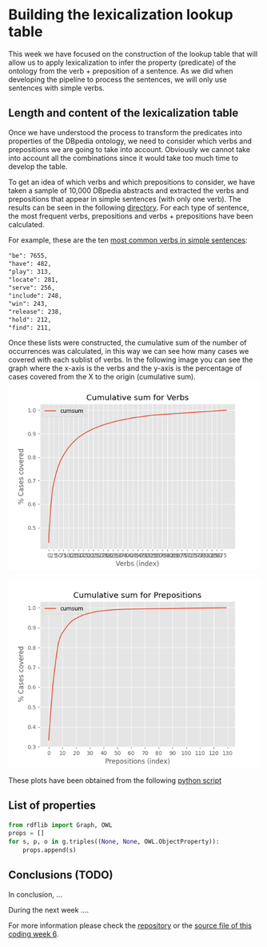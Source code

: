 # Building the lexicalization lookup table
This week we have focused on the construction of the lookup table that will allow us to apply lexicalization to infer the property (predicate) of the ontology from the verb + preposition of a sentence. As we did when developing the pipeline to process the sentences, we will only use sentences with simple verbs.

## Length and content of the lexicalization table
Once we have understood the process to transform the predicates into properties of the DBpedia ontology, we need to consider which verbs and prepositions we are going to take into account. Obviously we cannot take into account all the combinations since it would take too much time to develop the table.

To get an idea of which verbs and which prepositions to consider, we have taken a sample of 10,000 DBpedia abstracts and extracted the verbs and prepositions that appear in simple sentences (with only one verb). The results can be seen in the following [directory][3]. For each type of sentence, the most frequent verbs, prepositions and verbs + prepositions have been calculated.

For example, these are the ten [most common verbs in simple sentences][4]:
```
"be": 7655,
"have": 482,
"play": 313,
"locate": 281,
"serve": 256,
"include": 248,
"win": 243,
"release": 238,
"hold": 212,
"find": 211,
```
Once these lists were constructed, the cumulative sum of the number of occurrences was calculated, in this way we can see how many cases we covered with each sublist of verbs. In the following image you can see the graph where the x-axis is the verbs and the y-axis is the percentage of cases covered from the X to the origin (cumulative sum).
![cumsum_verbs](https://raw.githubusercontent.com/Fcabla/DBpedia-abstracts-to-RDF/main/results/cumsum_verbs.png)

![cumsum_prepositions](https://raw.githubusercontent.com/Fcabla/DBpedia-abstracts-to-RDF/main/results/cumsum_prepositions.png)


These plots have been obtained from the following [python script][5]

## List of properties

```python
from rdflib import Graph, OWL
props = []
for s, p, o in g.triples((None, None, OWL.ObjectProperty)):
    props.append(s)
```


## Conclusions (TODO)
In conclusion, ...

During the next week ....

For more information please check the [repository][1] or the [source file of this coding week 6][2].

[1]: https://github.com/Fcabla/DBpedia-abstracts-to-RDF
[2]: https://github.com/Fcabla/DBpedia-abstracts-to-RDF/blob/main/code/cw7.py
[3]: https://github.com/Fcabla/DBpedia-abstracts-to-RDF/blob/main/results/stats
[4]: https://github.com/Fcabla/DBpedia-abstracts-to-RDF/blob/main/results/stats/simple_sentences_common_verbs.json
[5]: https://github.com/Fcabla/DBpedia-abstracts-to-RDF/blob/main/code/cumsum_common_verbs_preps.py
